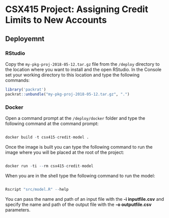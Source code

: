 # CSX415 Project: Assigning Credit Limits to New Accounts

## Deployemnt

### RStudio

Copy the `my-pkg-proj-2018-05-12.tar.gz` file from the `/deploy` directory to the location where you want to install and the open RStudio. In the Console set your working directory to this location and type the following commands:

``` r
library('packrat')
packrat::unbundle("my-pkg-proj-2018-05-12.tar.gz", ".")
```

### Docker

Open a command prompt at the `/deploy/docker` folder and type the following command at the command prompt:

``` r

docker build -t csx415-credit-model .

```
Once the image is built you can type the following command to run the image where you will be placed at the root of the project:

``` r

docker run -ti --rm csx415-credit-model

```
When you are in the shell type the following command to run the model:

```r

Rscript "src/model.R" --help

```
You can pass the name and path of an input file with the **-i inputfile.csv** and specify the name and path of the output file with the **-o outputfile.csv** parameters.

